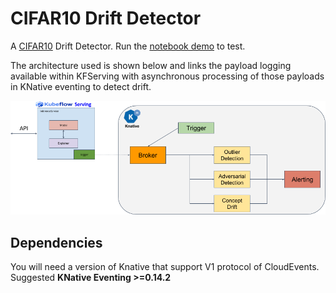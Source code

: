 # CIFAR10 Drift Detector

A [CIFAR10](https://www.cs.toronto.edu/~kriz/cifar.html) Drift Detector. Run the [notebook demo](cifar10_drift.ipynb) to test.

The architecture used is shown below and links the payload logging available within KFServing with asynchronous processing of those payloads in KNative eventing to detect drift.

![Architecture](architecture.png)

## Dependencies

You will need a version of Knative that support V1 protocol of CloudEvents. Suggested **KNative Eventing >=0.14.2**

